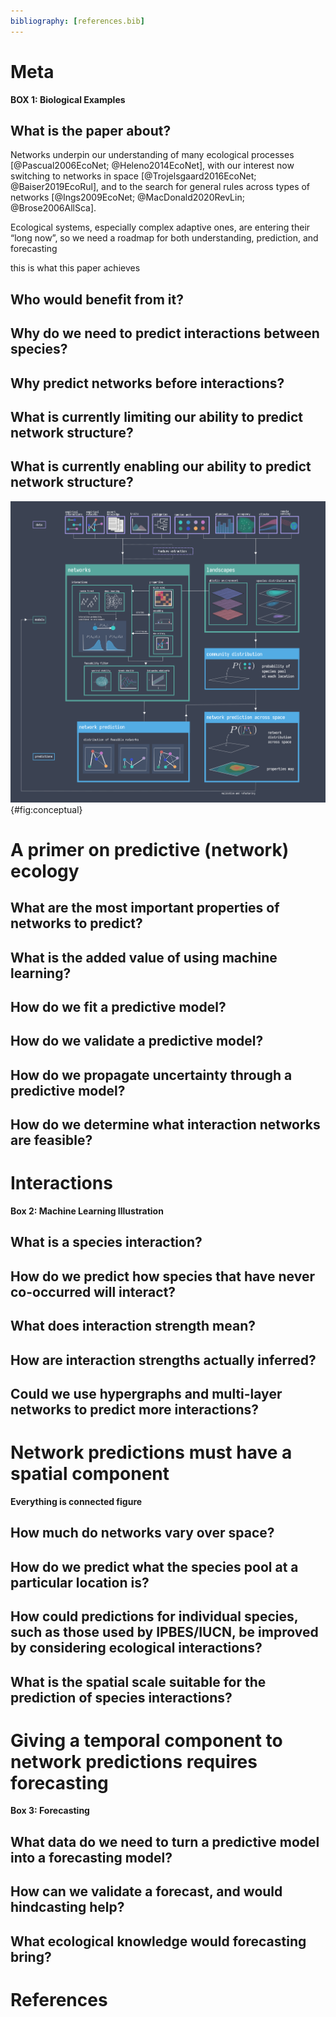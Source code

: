 ```yaml
---
bibliography: [references.bib]
---
```


# Meta

**BOX 1: Biological Examples**

## What is the paper about?

Networks underpin our understanding of many ecological processes
[@Pascual2006EcoNet; @Heleno2014EcoNet], with our interest now switching to
networks in space [@Trojelsgaard2016EcoNet; @Baiser2019EcoRul], and to the
search for general rules across types of networks [@Ings2009EcoNet;
@MacDonald2020RevLin; @Brose2006AllSca].

Ecological systems, especially complex adaptive ones, are entering their “long
now”, so we need a roadmap for both understanding, prediction, and forecasting 

this is what this paper achieves

## Who would benefit from it?

## Why do we need to predict interactions between species?

## Why predict networks before interactions?

## What is currently limiting our ability to predict network structure?

## What is currently enabling our ability to predict network structure?

![TODO](figures/conceptual.png){#fig:conceptual}

# A primer on predictive (network) ecology

## What are the most important properties of networks to predict?

## What is the added value of using machine learning?

## How do we fit a predictive model?

## How do we validate a predictive model?

## How do we propagate uncertainty through a predictive model?

## How do we determine what interaction networks are feasible?

# Interactions

**Box 2: Machine Learning Illustration**

## What is a species interaction?

## How do we predict how species that have never co-occurred will interact?

## What does interaction strength mean?

## How are interaction strengths actually inferred? 

## Could we use hypergraphs and multi-layer networks to predict more interactions? 

# Network predictions must have a spatial component

**Everything is connected figure**

## How much do networks vary over space?

## How do we predict what the species pool at a particular location is?

## How could predictions for individual species, such as those used by IPBES/IUCN, be improved by considering ecological interactions?

## What is the spatial scale suitable for the prediction of species interactions?

# Giving a temporal component to network predictions requires forecasting

**Box 3: Forecasting**

## What data do we need to turn a predictive model into a forecasting model?

## How can we validate a forecast, and would hindcasting help?

## What ecological knowledge would forecasting bring?

# References

